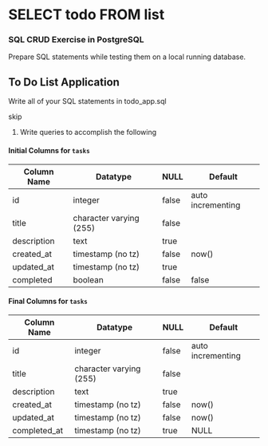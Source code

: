 # SELECT todo FROM list

### SQL CRUD Exercise in PostgreSQL

Prepare SQL statements while testing them on a local running database.

## To Do List Application

Write all of your SQL statements in todo_app.sql

<!-- 1. Write a query to drop a database named `todo_app` if it exists -->
<!-- 1. Write a query to delete a user named `michael` if it exists -->
<!-- 1. Write a query to create a user named `michael` with an encrypted password `stonebreaker` -->
<!-- 1. Write a query to create a database named `todo_app` -->
<!-- 1. Connect to the newly created database --> skip
<!-- 1. Write a query to create a table named `tasks` using the **Initial columns** detailed below
1. Define column `id` as the table's primary key -->
1. Write queries to accomplish the following
  <!-- 1. remove the column named `completed` -->
  <!-- 1. add a column to `tasks` named `completed_at`:timestamp, that may be NULL, and has a default value of `NULL`. -->
  <!-- 1. change the `updated_at` column to not allow NULL values, and have a default value of `now()` -->
  <!-- 1. create a new task, by only setting values (not defining which columns)
  `id = default value`  
  `title = 'Study SQL'`  
  `description = 'Complete this exercise'`  
  `created_at = now()`  
  `updated_at = now()`  
  `completed_at = NULL` -->
  <!-- 1. create a new task  
  `title = 'Study PostgreSQL'`  
  `description = 'Read all the documentation'`   -->
  <!-- 1. select all the titles of tasks that are not yet completed -->
  <!-- 1. update the task with a title of `'Study SQL'` to be completed as of now -->
  <!-- 1. select all titles and descriptions of tasks that are not yet completed -->
  <!-- 1. select all fields of every task sorted by creation date in descending order
  1. create a new task  
  `title = 'mistake 1'`  
  `description = 'a test entry'`   -->
  <!-- 1. create a new task  
  `title = 'mistake 2'`  
  `description = 'another test entry'`   -->
  <!-- 1. create a new task  
  `title = 'third mistake'`  
  `description = 'another test entry'`   -->
  <!-- 1. select title fields of all tasks with a title that includes the word `'mistake'` -->
  <!-- 1. delete the task that has a title of `mistake 1` -->
  <!-- 1. select title and description fields of all tasks with a title that includes the word `'mistake'` -->
  <!-- 1. delete all tasks that includes the word `'mistake'` in the title -->
  <!-- 1. select all fields of all tasks sorted by `title` in ascending order -->

#### Initial Columns for `tasks`

| Column Name  | Datatype                | NULL  | Default           |
|--------------|-------------------------|-------|-------------------|
| id           | integer                 | false | auto incrementing |
| title        | character varying (255) | false |                   |
| description  | text                    | true  |                   |
| created_at   | timestamp (no tz)       | false | now()             |
| updated_at   | timestamp (no tz)       | true  |                   |
| completed    | boolean                 | false | false             |


#### Final Columns for `tasks`

| Column Name  | Datatype                | NULL  | Default           |
|--------------|-------------------------|-------|-------------------|
| id           | integer                 | false | auto incrementing |
| title        | character varying (255) | false |                   |
| description  | text                    | true  |                   |
| created_at   | timestamp (no tz)       | false | now()             |
| updated_at   | timestamp (no tz)       | false | now()             |
| completed_at | timestamp (no tz)       | true  | NULL              |
